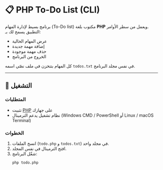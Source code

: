 # 📋 PHP To-Do List (CLI)

برنامج بسيط لإدارة المهام (To-Do list) مكتوب بلغة **PHP** ويعمل من سطر الأوامر.  
التطبيق يسمح لك بـ:
- عرض المهام الحالية
- إضافة مهمة جديدة
- حذف مهمة موجودة
- الخروج من البرنامج  

كل المهام بتتخزن في ملف نصّي اسمه `todos.txt` في نفس مجلد البرنامج.

---

## 🚀 التشغيل

### المتطلبات
- تثبيت [PHP](https://www.php.net/downloads) على جهازك  
- نظام تشغيل يدعم الترمينال (Windows CMD / PowerShell أو Linux / macOS Terminal)

### الخطوات
1. انسخ الملفات (`todo.php` و `todos.txt`) في مجلد واحد.  
2. افتح الترمينال في نفس المجلد.  
3. شغّل البرنامج:
   ```bash
   php todo.php
```
